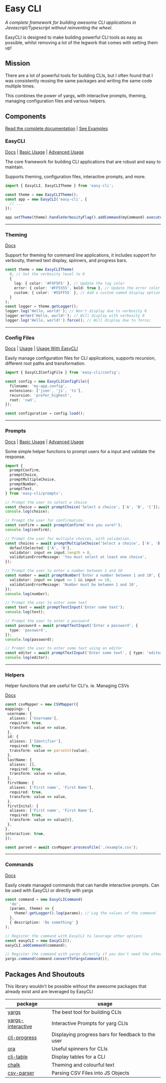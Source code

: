 # Easy CLI

_A complete framework for building awesome CLI applications in Javascript/Typescript without reinventing the wheel._

EasyCLI is designed to make building powerful CLI tools as easy as possible, whilst removing a lot of the legwork that comes with setting them up!

## Mission

There are a lot of powerful tools for building CLIs, but I often found that I was consistently reusing the same packages and writing the same code multiple times.

This combines the power of yargs, with interactive prompts, theming, managing configuration files and various helpers.

## Components

[Read the complete documentation](https://github.com/patrickeaton/easy-cli/blob/main/docs/README.md) |
[See Examples](https://github.com/patrickeaton/easy-cli/blob/main/examples/README.md)

### EasyCLI

[Docs](https://github.com/patrickeaton/easy-cli/blob/main/docs/easy-cli.md) |
[Basic Usage](https://github.com/patrickeaton/easy-cli/blob/main/examples/basic-cli-with-config/index.ts) |
[Advanced Usage](https://github.com/patrickeaton/easy-cli/blob/main/examples/golf/index.ts)

The core framework for building CLI applications that are robust and easy to maintain.

Supports theming, configuration files, interactive prompts, and more.

```typescript
import { EasyCLI, EasyCLITheme } from 'easy-cli';

const theme = new EasyCLITheme();
const app = new EasyCLI('easy-cli', {
  // ...
});

app.setTheme(theme).handleVerbosityFlag().addCommand(myCommand).execute();
```

---

### Theming

[Docs](https://github.com/patrickeaton/easy-cli/blob/main/docs/themes.md)

Support for theming for command line applications, it includes support for verbosity, themed text display, spinners, and progress bars.

```typescript
const theme = new EasyCLITheme(
  0, // Set the verbosity level to 0
  {
    log: { color: '#F5F5F5' }, // Update the log color
    error: { color: '#FF5555', bold: true }, // Update the error color and make it bold
    custom: { color: '#55FF55' }, // Add a custom named display option
  }
);
const logger = theme.getLogger();
logger.log('Hello, world!'); // Won't display due to verbosity 0
logger.error('Hello, world!'); // Will display with verbosity 0
logger.log('Hello, world!').force(); // Will display due to force;
```

---

### Config Files

[Docs](https://github.com/patrickeaton/easy-cli/blob/main/docs/config-files.md) |
[Usage](https://github.com/patrickeaton/easy-cli/blob/main/examples/configuration/basic.ts) |
[Usage With EasyCLI](https://github.com/patrickeaton/easy-cli/blob/main/examples/configuration/advanced.ts)

Easily manage configuration files for CLI applications, supports recursion, different root paths and transformation.

```typescript
import { EasyCLIConfigFile } from 'easy-cli/config';

const config = new EasyCLIConfigFile({
  filename: 'my-app.config',
  extensions: ['json', 'js', 'ts'],
  recursion: 'prefer_highest',
  root: 'cwd',
});

const configuration = config.load();
```

---

### Prompts

[Docs](https://github.com/patrickeaton/easy-cli/blob/main/docs/prompts.md) |
[Basic Usage](https://github.com/patrickeaton/easy-cli/blob/main/examples/configuration/basic.ts) |
[Advanced Usage](https://github.com/patrickeaton/easy-cli/blob/main/examples/configuration/basic.ts)

Some simple helper functions to prompt users for a input and validate the response.

```typescript
import {
  promptConfirm,
  promptChoice,
  promptMultipleChoice,
  promptNumber,
  promptText,
} from 'easy-cli/prompts';

// Prompt the user to select a choice
const choice = await promptChoice('Select a choice', ['A', 'B', 'C']);
console.log(choice);

// Prompt the user for confirmation.
const confirm = await promptConfirm('Are you sure?');
console.log(confirm);

// Prompt the user for multiple choices, with validation.
const choices = await promptMultipleChoice('Select a choice', ['A', 'B', 'C'], {
  defaultSelected: ['A', 'B'],
  validator: input => input.length > 0,
  validationErrorMessage: 'You must select at least one choice',
});

// Prompt the user to enter a number between 1 and 10
const number = await promptNumber('Enter a number between 1 and 10', {
  validator: input => input >= 1 && input <= 10,
  validationErrorMessage: 'Number must be between 1 and 10',
});
console.log(number);

// Prompt the user to enter some text
const text = await promptTextInput('Enter some text');
console.log(text);

// Prompt the user to enter a password
const password = await promptTextInput('Enter a password', {
  type: 'password',
});
console.log(password);

// Prompt the user to enter some text using an editor
const editor = await promptTextInput('Enter some text', { type: 'editor' });
console.log(editor);
```

---

### Helpers

Helper functions that are useful for CLI's. ie. Managing CSVs

[Docs](https://github.com/patrickeaton/easy-cli/blob/main/docs/helpers.md)

```typescript
const csvMapper = new CSVMapper({
mappings: {
 username: {
  aliases: ['Username'],
  required: true,
  transform: value => value,
 },
 id: {
  aliases: ['Identifier'],
  required: true,
  transform: value => parseInt(value),
 },
 lastName: {
  aliases: [],
  required: true,
  transform: value => value,
 },
 firstName: {
  aliases: ['First name', 'First Name'],
  required: true,
  transform: value => value,
 },
 firstInital: {
  aliases: ['First name', 'First Name'],
  required: true,
  transform: value => value[0],
 },
},
interactive: true,
});

const parsed = await csvMapper.processFile('./example.csv');
```

---

### Commands

[Docs](https://github.com/patrickeaton/easy-cli/blob/main/docs/commands.md)

Easily create managed commands that can handle interactive prompts. Can be used with EasyCLI or directly with yargs

```typescript
const command = new EasyCLICommand(
  'do',
  (params, theme) => {
    theme?.getLogger().log(params); // Log the values of the command
  },
  { description: 'Do something' }
);

// Register the command with EasyCLI to leverage other options
const easyCLI = new EasyCLI();
easyCLI.addCommand(command);

// Register the command with yargs directly if you don't need the other helpers.
yargs.command(command.convertToYargsCommand());
```

## Packages And Shoutouts

This library wouldn't be possible without the awesome packages that already exist and are leveraged by EasyCLI

| package                                                              | usage                                             |
| -------------------------------------------------------------------- | ------------------------------------------------- |
| [yargs](https://www.npmjs.com/package/yargs)                         | The best tool for building CLIs                   |
| [yargs-interactive](https://www.npmjs.com/package/yargs-interactive) | Interactive Prompts for yarg CLIs                 |
| [cli-progress](https://www.npmjs.com/package/cli-progress)           | Displaying progress bars for feedback to the user |
| [ora](https://www.npmjs.com/package/ora)                             | Useful spinners for CLIs                          |
| [cli-table](https://www.npmjs.com/package/cli-table)                 | Display tables for a CLI                          |
| [chalk](https://www.npmjs.com/package/chalk)                         | Theming and colourful text                        |
| [csv-parser](https://www.npmjs.com/package/csv-parser)               | Parsing CSV Files into JS Objects                 |
